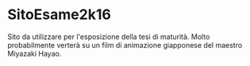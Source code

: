 # SitoEsame2k16
Sito da utilizzare per l'esposizione della tesi di maturità. Molto probabilmente verterà su un film di animazione giapponese del maestro Miyazaki Hayao.
